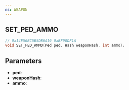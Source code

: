 ```yaml
---
ns: WEAPON
---
```

## SET_PED_AMMO

```c
// 0x14E56BC5B5DB6A19 0xBF90DF1A
void SET_PED_AMMO(Ped ped, Hash weaponHash, int ammo);
```


## Parameters
* **ped**: 
* **weaponHash**: 
* **ammo**: 

